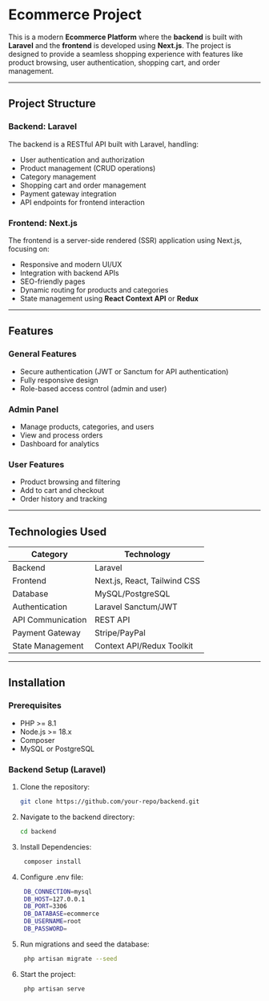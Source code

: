 # Ecommerce Project

This is a modern **Ecommerce Platform** where the **backend** is built with **Laravel** and the **frontend** is developed using **Next.js**. The project is designed to provide a seamless shopping experience with features like product browsing, user authentication, shopping cart, and order management.

---

## Project Structure

### Backend: Laravel

The backend is a RESTful API built with Laravel, handling:

- User authentication and authorization
- Product management (CRUD operations)
- Category management
- Shopping cart and order management
- Payment gateway integration
- API endpoints for frontend interaction

### Frontend: Next.js

The frontend is a server-side rendered (SSR) application using Next.js, focusing on:

- Responsive and modern UI/UX
- Integration with backend APIs
- SEO-friendly pages
- Dynamic routing for products and categories
- State management using **React Context API** or **Redux**

---

## Features

### General Features

- Secure authentication (JWT or Sanctum for API authentication)
- Fully responsive design
- Role-based access control (admin and user)

### Admin Panel

- Manage products, categories, and users
- View and process orders
- Dashboard for analytics

### User Features

- Product browsing and filtering
- Add to cart and checkout
- Order history and tracking

---

## Technologies Used

| **Category**      | **Technology**               |
| ----------------- | ---------------------------- |
| Backend           | Laravel                      |
| Frontend          | Next.js, React, Tailwind CSS |
| Database          | MySQL/PostgreSQL             |
| Authentication    | Laravel Sanctum/JWT          |
| API Communication | REST API                     |
| Payment Gateway   | Stripe/PayPal                |
| State Management  | Context API/Redux Toolkit    |

---

## Installation

### Prerequisites

- PHP >= 8.1
- Node.js >= 18.x
- Composer
- MySQL or PostgreSQL

### Backend Setup (Laravel)

1. Clone the repository:
   ```bash
   git clone https://github.com/your-repo/backend.git
   ```
2. Navigate to the backend directory:

   ```bash
   cd backend

   ```

3. Install Dependencies:

   ```bash
    composer install

   ```

4. Configure .env file:

   ```bash
    DB_CONNECTION=mysql
    DB_HOST=127.0.0.1
    DB_PORT=3306
    DB_DATABASE=ecommerce
    DB_USERNAME=root
    DB_PASSWORD=

   ```

5. Run migrations and seed the database:

   ```bash
    php artisan migrate --seed

   ```

6. Start the project:
   ```bash
    php artisan serve
   ```
